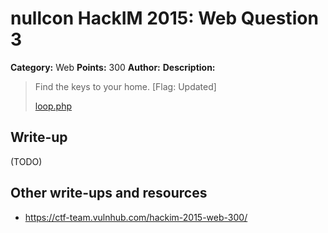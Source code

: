 # nullcon HackIM 2015: Web Question 3

**Category:** Web
**Points:** 300
**Author:**
**Description:**

>Find the keys to your home. [Flag: Updated]
>
>[loop.php](http://54.165.191.231/loop.php)

## Write-up

(TODO)

## Other write-ups and resources

* <https://ctf-team.vulnhub.com/hackim-2015-web-300/>
